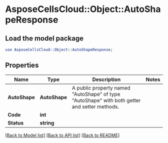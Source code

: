 # AsposeCellsCloud::Object::AutoShapeResponse 

## Load the model package
```perl
use AsposeCellsCloud::Object::AutoShapeResponse;
```

## Properties
Name | Type | Description | Notes
------------ | ------------- | ------------- | -------------
**AutoShape** | **AutoShape** | A public property named "AutoShape" of type "AutoShape" with both getter and setter methods. |
**Code** | **int** |  |
**Status** | **string** |  |  

[[Back to Model list]](../README.md#documentation-for-models) [[Back to API list]](../README.md#documentation-for-api-endpoints) [[Back to README]](../README.md)

